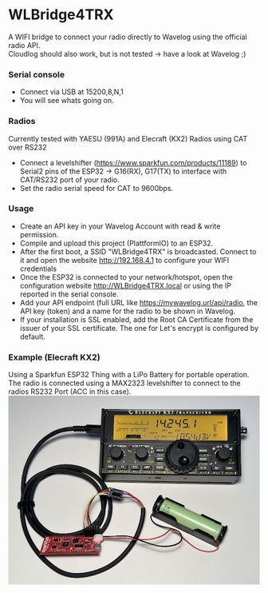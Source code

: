 # WLBridge4TRX
A WIFI bridge to connect your radio directly to Wavelog using the official radio API.\
Cloudlog should also work, but is not tested -> have a look at Wavelog ;)

### Serial console
- Connect via USB at 15200,8,N,1
- You will see whats going on.

### Radios
Currently tested with YAESU (991A) and Elecraft (KX2) Radios using CAT over RS232
- Connect a levelshifter (https://www.sparkfun.com/products/11189) to Serial2 pins of the ESP32 -> G16(RX), G17(TX) to interface with CAT/RS232 port of your radio.
- Set the radio serial speed for CAT to 9600bps.

### Usage
- Create an API key in your Wavelog Account with read & write permission.
- Compile and upload this project (PlattformIO) to an ESP32.
- After the first boot, a SSID "WLBridge4TRX" is broadcasted. Connect to it and open the website http://192.168.4.1 to configure your WIFI credentials
- Once the ESP32 is connected to your network/hotspot, open the configuration website http://WLBridge4TRX.local or using the IP reported in the serial console.
- Add your API endpoint (full URL like https://mywavelog.url/api/radio, the API key (token) and a name for the radio to be shown in Wavelog.
- If your installation is SSL enabled, add the Root CA Certificate from the issuer of your SSL certificate. The one for Let's encrypt is configured by default.

### Example (Elecraft KX2)
Using a Sparkfun ESP32 Thing with a LiPo Battery for portable operation. The radio is connected using a MAX2323 levelshifter to connect to the radios RS232 Port (ACC in this case).
![Elecraft KX2 Example](https://github.com/zone11/WLBridge4TRX/blob/main/misc/ESP32Thing-KX2.jpg)

